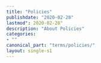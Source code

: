```yaml
---
title: "Policies"
publishdate: "2020-02-28"
lastmod": 2020-02-28"
description: "About Policies"
categories:
- ""
canonical_part: "terms/policies/"
layout: single-s1
---
```




